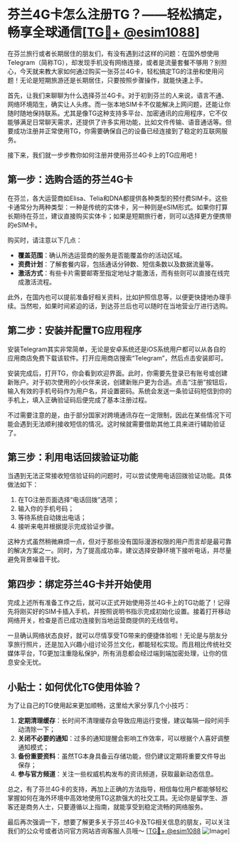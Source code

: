 # 芬兰4G卡怎么注册TG？——轻松搞定，畅享全球通信[[TG💪+ @esim1088](https://t.me/s/esim1088)]

在芬兰旅行或者长期居住的朋友们，有没有遇到过这样的问题：在国外想使用Telegram（简称TG），却发现手机没有网络连接，或者是流量套餐不够用？别担心，今天就来教大家如何通过购买一张芬兰4G卡，轻松搞定TG的注册和使用问题！无论是短期旅游还是长期居住，只要按照步骤操作，就能快速上手。

首先，让我们来聊聊为什么选择芬兰4G卡。对于初到芬兰的人来说，语言不通、网络环境陌生，确实让人头疼。而一张本地SIM卡不仅能解决上网问题，还能让你随时随地保持联系。尤其是像TG这种支持多平台、加密通讯的应用程序，它不仅能够满足日常聊天需求，还提供了许多实用功能，比如文件传输、语音通话等。但要成功注册并正常使用TG，你需要确保自己的设备已经连接到了稳定的互联网服务。

接下来，我们就一步步教你如何注册并使用芬兰4G卡上的TG应用吧！

## 第一步：选购合适的芬兰4G卡

在芬兰，各大运营商如Elisa、Telia和DNA都提供各种类型的预付费SIM卡。这些卡通常分为两种类型：一种是传统的实体卡，另一种则是eSIM形式。如果你打算长期待在芬兰，建议直接购买实体卡；如果是短期旅行者，则可以选择更方便携带的eSIM卡。

购买时，请注意以下几点：
- **覆盖范围**：确认所选运营商的服务是否能覆盖你的活动区域。
- **资费计划**：了解套餐内容，包括通话分钟数、短信条数以及数据流量等。
- **激活方式**：有些卡片需要邮寄至指定地址才能激活，而有些则可以直接在线完成激活流程。

此外，在国内也可以提前准备好相关资料，比如护照信息等，以便更快捷地办理手续。当然啦，如果时间紧迫的话，到达芬兰后也可以随时在当地营业厅进行选购。

## 第二步：安装并配置TG应用程序

安装Telegram其实非常简单，无论是安卓系统还是iOS系统用户都可以从各自的应用商店免费下载该软件。打开应用商店搜索“Telegram”，然后点击安装即可。

安装完成后，打开TG，你会看到欢迎界面。此时，你需要先登录已有账号或创建新账户。对于初次使用的小伙伴来说，创建新账户更为合适。点击“注册”按钮后，输入有效的手机号码作为用户名，并设置密码。系统会发送一条验证码短信到你的手机上，填入正确验证码后便完成了基本注册过程。

不过需要注意的是，由于部分国家对跨境通讯存在一定限制，因此在某些情况下可能会遇到无法顺利接收短信的情况。这时候就需要借助其他工具来进行辅助验证了。

## 第三步：利用电话回拨验证功能

当遇到无法正常接收短信验证码的问题时，可以尝试使用电话回拨验证功能。具体做法如下：

1. 在TG注册页面选择“电话回拨”选项；
2. 输入你的手机号码；
3. 等待系统自动拨出电话；
4. 接听来电并根据提示完成验证步骤。

这种方式虽然稍微麻烦一点，但对于那些没有国际漫游权限的用户而言却是最可靠的解决方案之一。同时，为了提高成功率，建议选择安静环境下接听电话，并尽量避免背景噪音干扰。

## 第四步：绑定芬兰4G卡并开始使用

完成上述所有准备工作之后，就可以正式开始使用芬兰4G卡上的TG功能了！记得先将刚买好的SIM卡插入手机，并按照说明书指示完成初始化设置。接着打开移动网络开关，检查是否已成功连接到当地运营商提供的无线信号。

一旦确认网络状态良好，就可以尽情享受TG带来的便捷体验啦！无论是与朋友分享旅行照片，还是加入兴趣小组讨论芬兰文化，都能轻松实现。而且相比传统社交媒体平台，TG更加注重隐私保护，所有消息都会经过端到端加密处理，让你的信息安全无忧。

## 小贴士：如何优化TG使用体验？

为了让自己的TG使用起来更加顺畅，这里给大家分享几个小技巧：

1. **定期清理缓存**：长时间不清理缓存会导致应用运行变慢，建议每隔一段时间手动清除一下；
2. **关闭不必要的通知**：过多的通知提醒会影响工作效率，可以根据个人喜好调整通知模式；
3. **备份重要资料**：虽然TG本身具备云存储功能，但仍建议定期将重要文件导出保存；
4. **参与官方频道**：关注一些权威机构发布的资讯频道，获取最新动态信息。

总之，有了芬兰4G卡的支持，再加上正确的方法指导，相信每位用户都能够轻松掌握如何在海外环境中高效地使用TG这款强大的社交工具。无论你是留学生、游客还是商务人士，只要遵循以上指南，就能享受到稳定流畅的网络服务。

最后再次强调一下，想要了解更多关于芬兰4G卡及TG相关信息的朋友，可以关注我们的公众号或者访问官方网站咨询客服人员哦～ [[TG💪+ @esim1088](https://t.me/s/esim1088) ![Image](https://i.postimg.cc/4NQfJmqS/Snipaste-2025-05-13-00-14-12.png)]